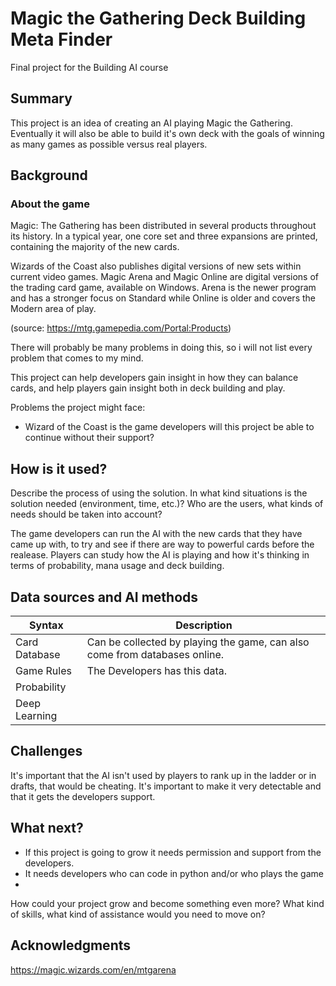 # Magic the Gathering Deck Building Meta Finder

Final project for the Building AI course

## Summary

This project is an idea of creating an AI playing Magic the Gathering. Eventually it will also be able to build it's own deck with the goals of winning as many games as possible versus real players.

## Background

### About the game

Magic: The Gathering has been distributed in several products throughout its history. In a typical year, one core set and three expansions are printed, containing the majority of the new cards.

Wizards of the Coast also publishes digital versions of new sets within current video games. Magic Arena and Magic Online are digital versions of the trading card game, available on Windows. Arena is the newer program and has a stronger focus on Standard while Online is older and covers the Modern area of play. 

(source: https://mtg.gamepedia.com/Portal:Products)

There will probably be many problems in doing this, so i will not list every problem that comes to my mind. 

This project can help developers gain insight in how they can balance cards, and help players gain insight both in deck building and play.

Problems the project might face:
* Wizard of the Coast is the game developers will this project be able to continue without their support?


## How is it used?

Describe the process of using the solution. In what kind situations is the solution needed (environment, time, etc.)? Who are the users, what kinds of needs should be taken into account?

The game developers can run the AI with the new cards that they have came up with, to try and see if there are way to powerful cards before the realease. Players can study how the AI is playing and how it's thinking in terms of probability, mana usage and deck building.


## Data sources and AI methods

| Syntax        | Description |
| -----------   | ----------- |
| Card Database | Can be collected by playing the game, can also come from databases online. |
| Game Rules    | The Developers has this data. | 
| Probability   | 
| Deep Learning | 

## Challenges

It's important that the AI isn't used by players to rank up in the ladder or in drafts, that would be cheating. It's important to make it very detectable and that it gets the developers support.

## What next?

* If this project is going to grow it needs permission and support from the developers.
* It needs developers who can code in python and/or who plays the game
* 

How could your project grow and become something even more? What kind of skills, what kind of assistance would you  need to move on? 


## Acknowledgments

https://magic.wizards.com/en/mtgarena
